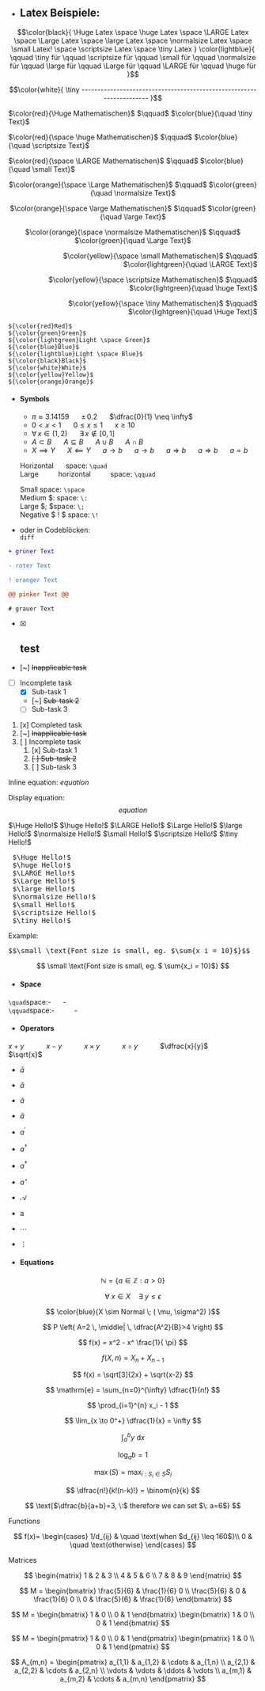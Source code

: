<!--________________________________________________________________ Beispiele ________________________________________________________________-->
- ## Latex Beispiele:

$$\color{black}{ 
\Huge Latex
\space \huge Latex
\space \LARGE Latex
\space \Large Latex
\space \large Latex
\space \normalsize Latex
\space \small Latex!
\space \scriptsize Latex
\space \tiny Latex
} \color{lightblue}{
\qquad \tiny für
\qquad \scriptsize für
\qquad \small für
\qquad \normalsize für
\qquad \large für
\qquad \Large für
\qquad \LARGE für
\qquad \huge für
}$$

$$\color{white}{
\tiny ---------------------------------------------------------------------
}$$

<p align="left"> $\color{red}{\Huge Mathematischen}$ $\qquad$ $\color{blue}{\quad \tiny Text}$ 
<p align="left"> $\color{red}{\space \huge Mathematischen}$ $\qquad$ $\color{blue}{\quad \scriptsize Text}$
<p align="left"> $\color{red}{\space \LARGE Mathematischen}$ $\qquad$ $\color{blue}{\quad \small Text}$
<p align="center"> $\color{orange}{\space \Large Mathematischen}$ $\qquad$ $\color{green}{\quad \normalsize Text}$  
<p align="center"> $\color{orange}{\space \large Mathematischen}$ $\qquad$ $\color{green}{\quad \large Text}$  
<p align="center"> $\color{orange}{\space \normalsize Mathematischen}$ $\qquad$ $\color{green}{\quad \Large Text}$  
<p align="right"> $\color{yellow}{\space \small Mathematischen}$ $\qquad$ $\color{lightgreen}{\quad \LARGE Text}$  
<p align="right"> $\color{yellow}{\space \scriptsize Mathematischen}$ $\qquad$ $\color{lightgreen}{\quad \huge Text}$  
<p align="right"> $\color{yellow}{\space \tiny Mathematischen}$ $\qquad$ $\color{lightgreen}{\quad \Huge Text}$  
</p> 

`${\color{red}Red}$`  
`${\color{green}Green}$`  
`${\color{lightgreen}Light \space Green}$`  
`${\color{blue}Blue}$`  
`${\color{lightblue}Light \space Blue}$`  
`${\color{black}Black}$`  
`${\color{white}White}$`  
`${\color{yellow}Yellow}$`  
`${\color{orange}Orange}$`  

- #### Symbols
  
  - $\pi \approx 3.14159$ $\quad$ $\pm \, 0.2$ $\quad$ $\dfrac{0}{1} \neq \infty$ 
  - $0 < x < 1$ $\quad$ $0 \leq x \leq 1$ $\quad$ $x \geq 10$
  - $\forall \, x \in (1,2)$ $\quad$ $\exists \, x \notin [0,1]$
  - $A \subset B$ $\quad$ $A \subseteq B$ $\quad$ $A \cup B$ $\quad$ $A \cap B$
  - $X \implies Y$ $\quad$ $X \impliedby Y$ $\quad$ $a \to b$ $\quad$ $a \longrightarrow b$ $\quad$ $a \Rightarrow b$ $\quad$ $a \Longrightarrow b$ $\quad$ $a \propto b$



  Horizontal $\quad$ space: `\quad`  
  Large $\qquad$ horizontal $\qquad$ space: `\qquad`  
 
  Small space: `\space`  
  Medium $: space: `\:`  
  Large $\; $space: `\;`  
  Negative $ \! $ space: `\!` 



- oder in Codeblöcken:  
`diff`

```diff
+ grüner Text
```
```diff
- roter Text
```
```diff
! oranger Text
```
```diff
@@ pinker Text @@
```
```diff
# grauer Text
```




- [x] ## test
- [~] ~~Inapplicable task~~
- [ ] Incomplete task
  - [x] Sub-task 1
  - [~] ~~Sub-task 2~~
  - [ ] Sub-task 3

1. [x] Completed task
1. [~] ~~Inapplicable task~~
1. [ ] Incomplete task
   1. [x] Sub-task 1
   1. ~~[ ] Sub-task 2~~
   1. [ ] Sub-task 3

  
Inline equation: $equation$


Display equation: $$equation$$


  $\Huge Hello!$
  $\huge Hello!$
  $\LARGE Hello!$
  $\Large Hello!$
  $\large Hello!$
  $\normalsize Hello!$
  $\small Hello!$
  $\scriptsize Hello!$
  $\tiny Hello!$


<pre>
 $\Huge Hello!$
 $\huge Hello!$
 $\LARGE Hello!$
 $\Large Hello!$
 $\large Hello!$
 $\normalsize Hello!$
 $\small Hello!$
 $\scriptsize Hello!$
 $\tiny Hello!$
</pre>


Example:

<pre>$$\small \text{Font size is small, eg. $\sum{x_i = 10}$}$$</pre>

$$
\small 
\text{Font size is small, eg. $
\sum{x_i = 10}$}
$$



- #### Space
  
`\quad`space:- $\quad$ -  
`\qquad`space:- $\qquad$ -  
 

  
- #### Operators



$x + y$ $\quad$ $\quad$ $x - y$ $\quad$ $\quad$ $x \times y$  $\quad$ $\quad$ $x \div y$ $\quad$ $\quad$ $\dfrac{x}{y}$ $\quad$ $\quad$ $\sqrt{x}$ $\quad$ $\quad$



  - $\bar a$
  - $\tilde a$
  - $\breve a$
  - $\hat a$
  - $a^ \prime$
  - $a^ \dagger$
  - $a^ \ast$
  - $a^ \star$
  - $\mathcal A$
  - $\mathrm a$
  - $\cdots$
  - $\vdots$




- #### Equations

$$
\mathbb{N} = 
\{ a 
\in 
\mathbb{Z} : a > 0 
\}
$$

$$
\forall 
\; x 
\in X 
\quad 
\exists 
\; y 
\leq 
\epsilon
$$

$$
\color{blue}{X 
\sim Normal 
\; (
\mu,
\sigma^2)
}$$
 

$$
P 
\left( A=2 
\, 
\middle| 
\, 
\dfrac{A^2}{B}>4 
\right)
$$
 

$$
f(x) = x^2 - x^
\frac{1}{
\pi}
$$

$$
f(X,n) = X_n + X_{n-1}
$$

$$
f(x) = \sqrt[3]{2x} + \sqrt{x-2}
$$
 
 

$$
\mathrm{e} = \sum_{n=0}^{\infty} \dfrac{1}{n!}
$$
 

$$
\prod_{i=1}^{n} x_i - 1
$$
 
 

$$
\lim_{x \to 0^+} \dfrac{1}{x} = \infty
$$

$$
\int_a^b y \: \mathrm{d}x
$$

$$
\log_a b = 1
$$
 

$$
\max(S) = \max_{i:S_i \in S} S_i
$$
 

$$
\dfrac{n!}{k!(n-k)!} = \binom{n}{k}
$$
 

$$
\text{$\dfrac{b}{a+b}=3, \:$ therefore we can set $\: a=6$}
$$


Functions
 
$$
f(x)=
\begin{cases}
1/d_{ij} & \quad \text{when  $d_{ij} \leq 160$}\\ 
0 & \quad \text{otherwise}
\end{cases}
$$


Matrices
 
$$
\begin{matrix}
1 & 2 & 3 \\
4 & 5 & 6 \\
7 & 8 & 9
\end{matrix}
$$
 
 
 
 
 
 
 

$$
M = 
\begin{bmatrix}
\frac{5}{6} & \frac{1}{6} 0 \\
\frac{5}{6} & 0 & \frac{1}{6} 0 \\
0 & \frac{5}{6} & \frac{1}{6}
\end{bmatrix}
$$
  
 

$$ 
M =
\begin{bmatrix}
1 & 0 \\
0 & 1
\end{bmatrix}
\begin{bmatrix}
1 & 0 \\
0 & 1
\end{bmatrix}
$$
  
 

$$ 
M =
\begin{pmatrix}
1 & 0 \\
0 & 1
\end{pmatrix}
\begin{pmatrix}
1 & 0 \\
0 & 1
\end{pmatrix}
$$
 

$$
A_{m,n} = 
\begin{pmatrix}
a_{1,1} & a_{1,2} & \cdots & a_{1,n} \\
a_{2,1} & a_{2,2} & \cdots & a_{2,n} \\
\vdots & \vdots & \ddots & \vdots \\
a_{m,1} & a_{m,2} & \cdots & a_{m,n} 
\end{pmatrix}
$$  
